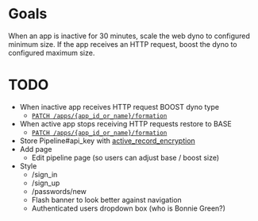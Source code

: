 # Goals

When an app is inactive for 30 minutes, scale the web dyno to configured minimum size.
If the app receives an HTTP request, boost the dyno to configured maximum size.

# TODO

- When inactive app receives HTTP request BOOST dyno type
  - [`PATCH /apps/{app_id_or_name}/formation`](https://devcenter.heroku.com/articles/platform-api-reference#formation-batch-update)
- When active app stops receiving HTTP requests restore to BASE
  - [`PATCH /apps/{app_id_or_name}/formation`](https://devcenter.heroku.com/articles/platform-api-reference#formation-batch-update)
- Store Pipeline#api_key with [active_record_encryption](https://guides.rubyonrails.org/active_record_encryption.html)
- Add page
  - Edit pipeline page (so users can adjust base / boost size)
- Style
  - /sign_in
  - /sign_up
  - /passwords/new
  - Flash banner to look better against navigation
  - Authenticated users dropdown box (who is Bonnie Green?)
